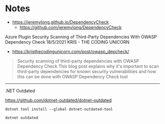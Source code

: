 # Notes

- https://jeremylong.github.io/DependencyCheck
  - https://github.com/jeremylong/DependencyCheck

Azure Plugin
Security Scanning of Third-Party Dependencies With OWASP Dependency Check
18/5/2021
KRIS - THE CODING UNICORN

- https://kristhecodingunicorn.com/post/owasp_depcheck/

> Security scanning of third-party dependencies with OWASP Dependency Check
> This blog post explains why it's important to scan third-party dependencies for known security vulnerabilities and how this can be done with OWASP Dependency Check tool

---

.NET Outdated

https://github.com/dotnet-outdated/dotnet-outdated

`dotnet tool install --global dotnet-outdated-tool`

`dotnet outdated`
